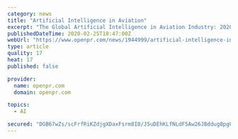 ```yaml
---
category: news
title: "Artificial Intelligence in Aviation"
excerpt: "The Global Artificial Intelligence in Aviation Industry: 2020 Market Report is a professional and in-depth study on the current state of the Artificial Intelligence in Aviation Market. Artificial Intelligence in Aviation report can be utilized efficiently by both established and new players in the industry for absolute understanding of the market."
publishedDateTime: 2020-02-25T18:47:00Z
webUrl: "https://www.openpr.com/news/1944999/artificial-intelligence-in-aviation-market-industry"
type: article
quality: 17
heat: 17
published: false

provider:
  name: openpr.com
  domain: openpr.com

topics:
  - AI

secured: "DGB67wZs/scFrfRiKZdjgXDaxFsrm8I0/J5uDEhKLfNLdF5Aw26JBddug8pg0na3zPONZbyJQVs8VP1Ivoj1QgjVZoWAWIs1b5LDpF23FKCF298xVl7HC5dbOph7Evnc9+G0rMtru78oJIILiAUxwCVB8BA3d+4DemhbDGZ81bkJTXXLczxiNJ2rMT0pe8Oy9BAnoUE8b8dicMRrXN6TB8uR7l4VsaNKePxiIa3kBFxIsCu003tTFQDe6vsiddOT7QBfb8AQWEfvcpEDrscsUufsyp+bvmRMkBS+CGNLzsqbyVBqrLdCApYB8otOrzan;v2s7jrWzXEGNxQ1wwMNLFA=="
---
```



